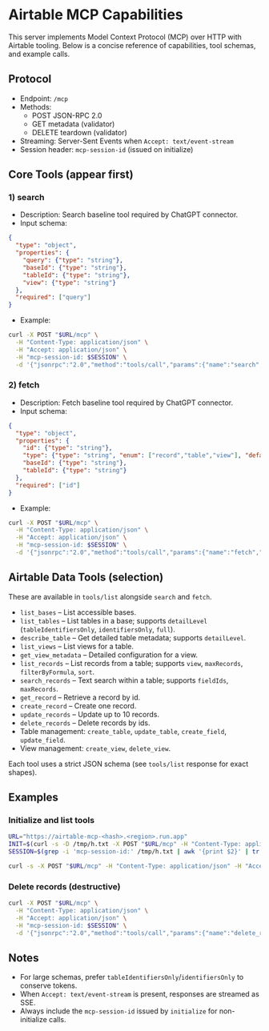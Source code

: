 # Airtable MCP Capabilities

This server implements Model Context Protocol (MCP) over HTTP with Airtable tooling. Below is a concise reference of capabilities, tool schemas, and example calls.

## Protocol
- Endpoint: `/mcp`
- Methods:
  - POST JSON-RPC 2.0
  - GET metadata (validator)
  - DELETE teardown (validator)
- Streaming: Server-Sent Events when `Accept: text/event-stream`
- Session header: `mcp-session-id` (issued on initialize)

## Core Tools (appear first)

### 1) search
- Description: Search baseline tool required by ChatGPT connector.
- Input schema:
```json
{
  "type": "object",
  "properties": {
    "query": {"type": "string"},
    "baseId": {"type": "string"},
    "tableId": {"type": "string"},
    "view": {"type": "string"}
  },
  "required": ["query"]
}
```
- Example:
```bash
curl -X POST "$URL/mcp" \
  -H "Content-Type: application/json" \
  -H "Accept: application/json" \
  -H "mcp-session-id: $SESSION" \
  -d '{"jsonrpc":"2.0","method":"tools/call","params":{"name":"search","arguments":{"query":"onboarding"}},"id":1}'
```

### 2) fetch
- Description: Fetch baseline tool required by ChatGPT connector.
- Input schema:
```json
{
  "type": "object",
  "properties": {
    "id": {"type": "string"},
    "type": {"type": "string", "enum": ["record","table","view"], "default": "record"},
    "baseId": {"type": "string"},
    "tableId": {"type": "string"}
  },
  "required": ["id"]
}
```
- Example:
```bash
curl -X POST "$URL/mcp" \
  -H "Content-Type: application/json" \
  -H "Accept: application/json" \
  -H "mcp-session-id: $SESSION" \
  -d '{"jsonrpc":"2.0","method":"tools/call","params":{"name":"fetch","arguments":{"id":"rec123","type":"record","baseId":"appXXXX","tableId":"tblYYYY"}},"id":2}'
```

## Airtable Data Tools (selection)
These are available in `tools/list` alongside `search` and `fetch`.

- `list_bases` – List accessible bases.
- `list_tables` – List tables in a base; supports `detailLevel` (`tableIdentifiersOnly`, `identifiersOnly`, `full`).
- `describe_table` – Get detailed table metadata; supports `detailLevel`.
- `list_views` – List views for a table.
- `get_view_metadata` – Detailed configuration for a view.
- `list_records` – List records from a table; supports `view`, `maxRecords`, `filterByFormula`, `sort`.
- `search_records` – Text search within a table; supports `fieldIds`, `maxRecords`.
- `get_record` – Retrieve a record by id.
- `create_record` – Create one record.
- `update_records` – Update up to 10 records.
- `delete_records` – Delete records by ids.
- Table management: `create_table`, `update_table`, `create_field`, `update_field`.
- View management: `create_view`, `delete_view`.

Each tool uses a strict JSON schema (see `tools/list` response for exact shapes).

## Examples

### Initialize and list tools
```bash
URL="https://airtable-mcp-<hash>.<region>.run.app"
INIT=$(curl -s -D /tmp/h.txt -X POST "$URL/mcp" -H "Content-Type: application/json" -H "Accept: application/json" -d '{"jsonrpc":"2.0","method":"initialize","params":{"protocolVersion":"2024-11-05","capabilities":{"tools":{}}},"id":1}')
SESSION=$(grep -i 'mcp-session-id:' /tmp/h.txt | awk '{print $2}' | tr -d '\r')

curl -s -X POST "$URL/mcp" -H "Content-Type: application/json" -H "Accept: application/json" -H "mcp-session-id: $SESSION" -d '{"jsonrpc":"2.0","method":"tools/list","params":{},"id":2}' | jq '.result.tools | map(.name)'
```

### Delete records (destructive)
```bash
curl -X POST "$URL/mcp" \
  -H "Content-Type: application/json" \
  -H "Accept: application/json" \
  -H "mcp-session-id: $SESSION" \
  -d '{"jsonrpc":"2.0","method":"tools/call","params":{"name":"delete_records","arguments":{"baseId":"app...","tableId":"tbl...","recordIds":["rec1","rec2"]}},"id":3}'
```

## Notes
- For large schemas, prefer `tableIdentifiersOnly`/`identifiersOnly` to conserve tokens.
- When `Accept: text/event-stream` is present, responses are streamed as SSE.
- Always include the `mcp-session-id` issued by `initialize` for non-initialize calls.



